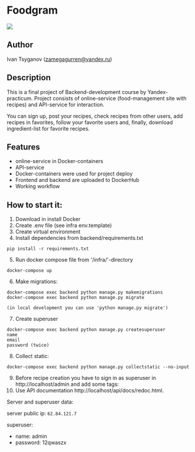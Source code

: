# Foodgram

![](https://github.com/IvanTsyganov/foodgram-project-react/actions/workflows/main.yml/badge.svg)


## Author
Ivan Tsyganov (zamegagurren@yandex.ru)
## Description 
This is a final project of Backend-development course 
by Yandex-practicum. Project consists of 
online-service (food-management site with recipes)
and API-service for interaction.

You can sign up, post your recipes, check recipes 
from other users, add recipes in favorites, 
follow your favorite users and, finally, 
download ingredient-list for favorite recipes.

## Features 
- online-service in Docker-containers
- API-service 
- Docker-containers were used for project deploy
- Frontend and backend are uploaded to DockerHub
- Working workflow

## How to start it:

1. Download in install Docker
2. Create .env file (see infra env.template)
3. Create virtual environment
4. Install dependencies from backend/requirements.txt
```
pip install -r requirements.txt
```
5. Run docker compose file from '/infra/'-directory
```
docker-compose up
```
6. Make migrations:
```
docker-compose exec backend python manage.py makemigrations
docker-compose exec backend python manage.py migrate

(in local development you can use 'python manage.py migrate')
```
7. Create superuser
```
docker-compose exec backend python manage.py createsuperuser
name
email
password (twice)
```
8. Collect static:
```
docker-compose exec backend python manage.py collectstatic --no-input
```
9. Before recipe creation you have to sign in as superuser in
 http://localhost/admin and add some tags:
10. Use API documentation http://localhost/api/docs/redoc.html.

Server and superuser data:

server public ip: 
```62.84.121.7```

superuser:
- name: admin
- password: 12qwaszx
